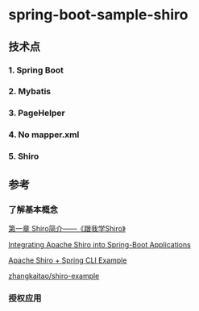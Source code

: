 # spring-boot-sample-shiro
## 技术点


### 1. Spring Boot
### 2. Mybatis
### 3. PageHelper
### 4. No mapper.xml
### 5. Shiro


## 参考

### 了解基本概念

[第一章 Shiro简介——《跟我学Shiro》](https://www.iteye.com/blog/jinnianshilongnian-2018936)

[Integrating Apache Shiro into Spring-Boot Applications](https://shiro.apache.org/spring-boot.html)

[Apache Shiro + Spring CLI Example](https://github.com/apache/shiro/tree/master/samples/spring-boot)

[zhangkaitao/shiro-example](https://github.com/zhangkaitao/shiro-example)



### 授权应用

